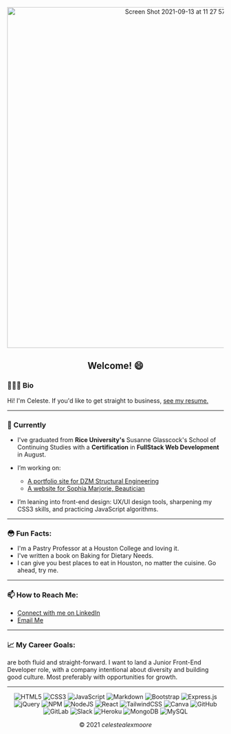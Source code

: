 <div align="center">

  <img width="792" alt="Screen Shot 2021-09-13 at 11 27 57 AM" src="https://user-images.githubusercontent.com/77650238/133121800-05742fa8-38cf-4af6-92a5-f9d452e9a58c.png">

  ## Welcome! 😄
</div>


  ### 👩🏽‍💻 Bio
  
  Hi! I'm Celeste. If you'd like to get straight to business, [see my resume.](https://celestealexmoore.github.io/Celeste-Moore-Portfolio/resume.html)  
___

### 🧠 Currently

- I've graduated from __Rice University's__ Susanne Glasscock's School of Continuing Studies with a __Certification__ in __FullStack Web Development__ in August.
- I’m working on:
    - [A portfolio site for DZM Structural Engineering](https://github.com/celestealexmoore/moore_engineering)
    - [A website for Sophia Marjorie, Beautician](https://github.com/celestealexmoore/sophiamarjorie)

- I’m leaning into front-end design: UX/UI design tools, sharpening my CSS3 skills, and practicing JavaScript algorithms.
___

### 😳 Fun Facts:

- I'm a Pastry Professor at a Houston College and loving it.
- I've written a book on Baking for Dietary Needs.
- I can give you best places to eat in Houston, no matter the cuisine. Go ahead, try me.

___

### 📫 How to Reach Me:

  - [Connect with me on LinkedIn](https://www.linkedin.com/in/celeste-a-moore-22a036204/)  
  - [Email Me](mailto:celestealexmoore@gmail.com)
___

### 📈 My Career Goals:

are both fluid and straight-forward. I want to land a Junior Front-End Developer role, with a company intentional about diversity and building good culture. Most preferably with opportunities for growth.
___

<div align="center">
  
  ![HTML5](https://img.shields.io/badge/html5-%23E34F26.svg?style=for-the-badge&logo=html5&logoColor=white)
  ![CSS3](https://img.shields.io/badge/css3-%231572B6.svg?style=for-the-badge&logo=css3&logoColor=white)
  ![JavaScript](https://img.shields.io/badge/javascript-%23323330.svg?style=for-the-badge&logo=javascript&logoColor=%23F7DF1E)
  ![Markdown](https://img.shields.io/badge/markdown-%23000000.svg?style=for-the-badge&logo=markdown&logoColor=white)
  ![Bootstrap](https://img.shields.io/badge/bootstrap-%23563D7C.svg?style=for-the-badge&logo=bootstrap&logoColor=white)
  ![Express.js](https://img.shields.io/badge/express.js-%23404d59.svg?style=for-the-badge&logo=express&logoColor=%2361DAFB)
  ![jQuery](https://img.shields.io/badge/jquery-%230769AD.svg?style=for-the-badge&logo=jquery&logoColor=white)
  ![NPM](https://img.shields.io/badge/NPM-%23000000.svg?style=for-the-badge&logo=npm&logoColor=white)
  ![NodeJS](https://img.shields.io/badge/node.js-6DA55F?style=for-the-badge&logo=node.js&logoColor=white)
  ![React](https://img.shields.io/badge/react-%2320232a.svg?style=for-the-badge&logo=react&logoColor=%2361DAFB)
  ![TailwindCSS](https://img.shields.io/badge/tailwindcss-%2338B2AC.svg?style=for-the-badge&logo=tailwind-css&logoColor=white)
  ![Canva](https://img.shields.io/badge/Canva-%2300C4CC.svg?style=for-the-badge&logo=Canva&logoColor=white)
  ![GitHub](https://img.shields.io/badge/github-%23121011.svg?style=for-the-badge&logo=github&logoColor=white)
  ![GitLab](https://img.shields.io/badge/gitlab-%23181717.svg?style=for-the-badge&logo=gitlab&logoColor=white)
  ![Slack](https://img.shields.io/badge/Slack-4A154B?style=for-the-badge&logo=slack&logoColor=white)
  ![Heroku](https://img.shields.io/badge/heroku-%23430098.svg?style=for-the-badge&logo=heroku&logoColor=white)
  ![MongoDB](https://img.shields.io/badge/MongoDB-%234ea94b.svg?style=for-the-badge&logo=mongodb&logoColor=white)
  ![MySQL](https://img.shields.io/badge/mysql-%2300f.svg?style=for-the-badge&logo=mysql&logoColor=white)

  © 2021 _celestealexmoore_
  
</div>

